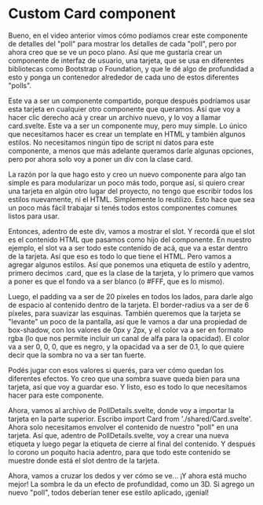 # Custom Card component

Bueno, en el video anterior vimos cómo podíamos crear este componente de detalles del "poll" para mostrar los detalles de cada "poll", pero por ahora creo que se ve un poco plano. Así que me gustaría crear un componente de interfaz de usuario, una tarjeta, que se usa en diferentes bibliotecas como Bootstrap o Foundation, y que le dé algo de profundidad a esto y ponga un contenedor alrededor de cada uno de estos diferentes "polls".

Este va a ser un componente compartido, porque después podríamos usar esta tarjeta en cualquier otro componente que queramos. Así que voy a hacer clic derecho acá y crear un archivo nuevo, y lo voy a llamar card.svelte. Este va a ser un componente muy, pero muy simple. Lo único que necesitamos hacer es crear un template en HTML y también algunos estilos. No necesitamos ningún tipo de script ni datos para este componente, a menos que más adelante queramos darle algunas opciones, pero por ahora solo voy a poner un div con la clase card.

La razón por la que hago esto y creo un nuevo componente para algo tan simple es para modularizar un poco más todo, porque así, si quiero crear una tarjeta en algún otro lugar del proyecto, no tengo que escribir todos los estilos nuevamente, ni el HTML. Simplemente lo reutilizo. Esto hace que sea un poco más fácil trabajar si tenés todos estos componentes comunes listos para usar.

Entonces, adentro de este div, vamos a mostrar el slot. Y recordá que el slot es el contenido HTML que pasamos como hijo del componente. En nuestro ejemplo, el slot va a ser todo este contenido de acá, que va a estar dentro de la tarjeta. Así que eso es todo lo que tiene el HTML. Pero vamos a agregar algunos estilos. Así que ponemos una etiqueta de estilo y adentro, primero decimos .card, que es la clase de la tarjeta, y lo primero que vamos a poner es que el fondo va a ser blanco (o #FFF, que es lo mismo).

Luego, el padding va a ser de 20 píxeles en todos los lados, para darle algo de espacio al contenido dentro de la tarjeta. El border-radius va a ser de 6 píxeles, para suavizar las esquinas. También queremos que la tarjeta se "levante" un poco de la pantalla, así que le vamos a dar una propiedad de box-shadow, con los valores de 0px y 2px, y el color va a ser en formato rgba (lo que nos permite incluir un canal de alfa para la opacidad). El color va a ser 0, 0, 0, que es negro, y la opacidad va a ser de 0.1, lo que quiere decir que la sombra no va a ser tan fuerte.

Podés jugar con esos valores si querés, para ver cómo quedan los diferentes efectos. Yo creo que una sombra suave queda bien para una tarjeta, así que voy a guardar eso. Y listo, eso es todo lo que necesitamos hacer para este componente.

Ahora, vamos al archivo de PollDetails.svelte, donde voy a importar la tarjeta en la parte superior. Escribo import Card from './shared/Card.svelte'. Ahora solo necesitamos envolver el contenido de nuestro "poll" en una tarjeta. Así que, adentro de PollDetails.svelte, voy a crear una nueva etiqueta <Card> y luego pegar la etiqueta de cierre al final del contenido. Y después lo corono un poquito hacia adentro, para que todo este contenido se muestre donde está el slot dentro de la tarjeta.

Ahora, vamos a cruzar los dedos y ver cómo se ve... ¡Y ahora está mucho mejor! La sombra le da un efecto de profundidad, como un 3D. Si agrego un nuevo "poll", todos deberían tener ese estilo aplicado, ¡genial!